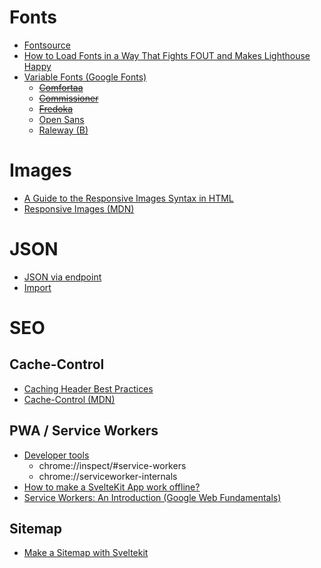 # Fonts

- [Fontsource](https://fontsource.org/)
- [How to Load Fonts in a Way That Fights FOUT and Makes Lighthouse Happy](https://css-tricks.com/how-to-load-fonts-in-a-way-that-fights-fout-and-makes-lighthouse-happy/)
- [Variable Fonts (Google Fonts)](https://fonts.google.com/variablefonts)
  - ~~[Comfortaa](https://fonts.google.com/specimen/Comfortaa)~~
  - ~~[Commissioner](https://fonts.google.com/specimen/Commissioner)~~
  - ~~[Fredoka](https://fonts.google.com/specimen/Fredoka)~~
  - [Open Sans](https://fonts.google.com/specimen/Open+Sans)
  - [Raleway (B)](https://fonts.google.com/specimen/Raleway)

# Images

- [A Guide to the Responsive Images Syntax in HTML](https://css-tricks.com/a-guide-to-the-responsive-images-syntax-in-html/)
- [Responsive Images (MDN)](https://developer.mozilla.org/en-US/docs/Learn/HTML/Multimedia_and_embedding/Responsive_images)

# JSON

- [JSON via endpoint](https://github.com/sveltejs/kit/blob/master/sites/kit.svelte.dev/src/routes/docs/%5Bslug%5D.json.js)
- [Import](https://natclark.com/tutorials/svelte-importing-json/)

# SEO

## Cache-Control

- [Caching Header Best Practices](https://simonhearne.com/2022/caching-header-best-practices/)
- [Cache-Control (MDN)](https://developer.mozilla.org/en-US/docs/Web/HTTP/Headers/Cache-Control)

## PWA / Service Workers

- [Developer tools](https://developer.mozilla.org/en-US/docs/Web/API/Service_Worker_API/Using_Service_Workers#developer_tools)
  - chrome://inspect/#service-workers
  - chrome://serviceworker-internals
- [How to make a SvelteKit App work offline?](https://myrmod.de/posts/how-to-make-a-sveltekit-app-work-offline)
- [Service Workers: An Introduction (Google Web Fundamentals)](https://developers.google.com/web/fundamentals/primers/service-workers)

## Sitemap

- [Make a Sitemap with Sveltekit](https://scottspence.com/posts/make-a-sitemap-with-sveltekit)